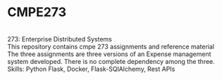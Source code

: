 # CMPE273
<br/>273: Enterprise Distributed Systems
<br/>This repository contains cmpe 273 assignments and reference material
<br/>The three assignments are three versions of an Expense management system developed. There is no complete dependency among the three. 
<br/>Skills: Python Flask, Docker, Flask-SQlAlchemy, Rest APIs
